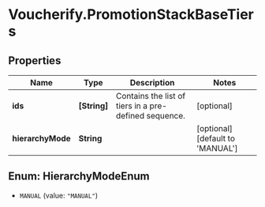 # Voucherify.PromotionStackBaseTiers

## Properties

Name | Type | Description | Notes
------------ | ------------- | ------------- | -------------
**ids** | **[String]** | Contains the list of tiers in a pre-defined sequence. | [optional] 
**hierarchyMode** | **String** |  | [optional] [default to &#39;MANUAL&#39;]



## Enum: HierarchyModeEnum


* `MANUAL` (value: `"MANUAL"`)




